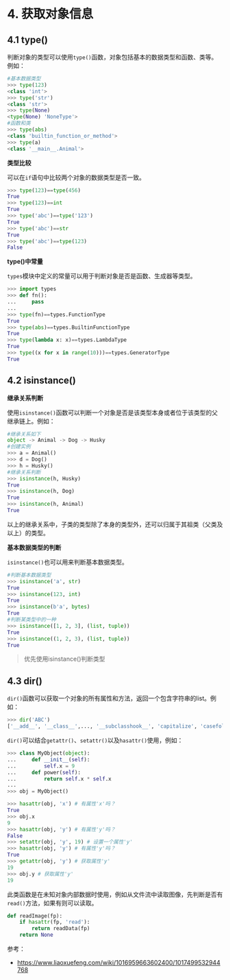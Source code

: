 # 4. 获取对象信息

## 4.1 type()

判断对象的类型可以使用`type()`函数，对象包括基本的数据类型和函数、类等。例如：

```python
#基本数据类型
>>> type(123)
<class 'int'>
>>> type('str')
<class 'str'>
>>> type(None)
<type(None) 'NoneType'>
#函数和类
>>> type(abs)
<class 'builtin_function_or_method'>
>>> type(a)
<class '__main__.Animal'>
```

**类型比较**

可以在`if`语句中比较两个对象的数据类型是否一致。

```python
>>> type(123)==type(456)
True
>>> type(123)==int
True
>>> type('abc')==type('123')
True
>>> type('abc')==str
True
>>> type('abc')==type(123)
False
```

**type()中常量**

`types`模块中定义的常量可以用于判断对象是否是函数、生成器等类型。

```python
>>> import types
>>> def fn():
...     pass
...
>>> type(fn)==types.FunctionType
True
>>> type(abs)==types.BuiltinFunctionType
True
>>> type(lambda x: x)==types.LambdaType
True
>>> type((x for x in range(10)))==types.GeneratorType
True
```

## 4.2 isinstance()

**继承关系判断**

使用`isinstance()`函数可以判断一个对象是否是该类型本身或者位于该类型的父继承链上。例如：

```python
#继承关系如下
object -> Animal -> Dog -> Husky
#创建实例
>>> a = Animal()
>>> d = Dog()
>>> h = Husky()
#继承关系判断
>>> isinstance(h, Husky)
True
>>> isinstance(h, Dog)
True
>>> isinstance(h, Animal)
True
```

以上的继承关系中，子类的类型除了本身的类型外，还可以归属于其祖类（父类及以上）的类型。

**基本数据类型的判断**

`isinstance()`也可以用来判断基本数据类型。

```python
#判断基本数据类型
>>> isinstance('a', str)
True
>>> isinstance(123, int)
True
>>> isinstance(b'a', bytes)
True
#判断某类型中的一种
>>> isinstance([1, 2, 3], (list, tuple))
True
>>> isinstance((1, 2, 3), (list, tuple))
True
```

>优先使用isinstance()判断类型

## 4.3 dir()

`dir()`函数可以获取一个对象的所有属性和方法，返回一个包含字符串的list。例如：

```python
>>> dir('ABC')
['__add__', '__class__',..., '__subclasshook__', 'capitalize', 'casefold',..., 'zfill']
```

`dir()`可以结合`getattr()`、`setattr()`以及`hasattr()`使用，例如：

```python
>>> class MyObject(object):
...     def __init__(self):
...         self.x = 9
...     def power(self):
...         return self.x * self.x
...
>>> obj = MyObject()

>>> hasattr(obj, 'x') # 有属性'x'吗？
True
>>> obj.x
9
>>> hasattr(obj, 'y') # 有属性'y'吗？
False
>>> setattr(obj, 'y', 19) # 设置一个属性'y'
>>> hasattr(obj, 'y') # 有属性'y'吗？
True
>>> getattr(obj, 'y') # 获取属性'y'
19
>>> obj.y # 获取属性'y'
19
```

此类函数是在未知对象内部数据时使用，例如从文件流中读取图像，先判断是否有`read()`方法，如果有则可以读取。

```python
def readImage(fp):
    if hasattr(fp, 'read'):
        return readData(fp)
    return None
```


参考：

- https://www.liaoxuefeng.com/wiki/1016959663602400/1017499532944768